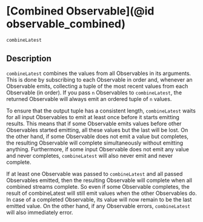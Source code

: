 # [Combined Observable](@id observable_combined)

```@docs
combineLatest
```

## Description

`combineLatest` combines the values from all Observables in its arguments. This is done by subscribing to each Observable in order and, whenever an Observable emits, collecting a tuple of the most recent values from each Observable (in order). If you pass `n` Observables to `combineLatest`, the returned Observable will always emit an ordered tuple of `n` values.

To ensure that the output tuple has a consistent length, `combineLatest` waits for all input Observables to emit at least once before it starts emitting results. This means that if some Observable emits values before other Observables started emitting, all these values but the last will be lost. On the other hand, if some Observable does not emit a value but completes, the resulting Observable will complete simultaneously without emitting anything. Furthermore, if some input Observable does not emit any value and never completes, `combineLatest` will also never emit and never complete.

If at least one Observable was passed to `combineLatest` and all passed Observables emitted, then the resulting Observable will complete when all combined streams complete. So even if some Observable completes, the result of combineLatest will still emit values when the other Observables do. In case of a completed Observable, its value will now remain to be the last emitted value. On the other hand, if any Observable errors, `combineLatest` will also immediately error.

